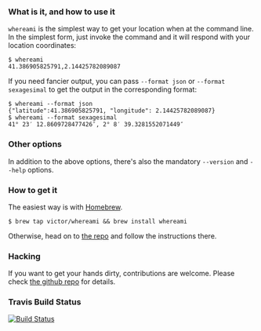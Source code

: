 ### What is it, and how to use it

`whereami` is the simplest way to get your location when at the command line. In the simplest form, just invoke the command and it will respond with your location coordinates:

```shell
$ whereami
41.386905825791,2.14425782089087
```

If you need fancier output, you can pass `--format json` or `--format sexagesimal` to get the output in the corresponding format:

```shell
$ whereami --format json
{"latitude":41.386905825791, "longitude": 2.14425782089087}
$ whereami --format sexagesimal
41° 23′ 12.8609728477426″, 2° 8′ 39.3281552071449″
```

### Other options
In addition to the above options, there's also the mandatory `--version` and `--help` options.

### How to get it
The easiest way is with [Homebrew](http://brew.sh).

```shell
$ brew tap victor/whereami && brew install whereami
```

Otherwise, head on to [the repo](https://github.com/victor/whereami) and follow the instructions there.

### Hacking
If you want to get your hands dirty, contributions are welcome. Please check [the github repo](https://github.com/victor/whereami) for details.

### Travis Build Status

[![Build Status](https://travis-ci.org/victor/whereami.svg?branch=swift)](https://travis-ci.org/victor/whereami)
